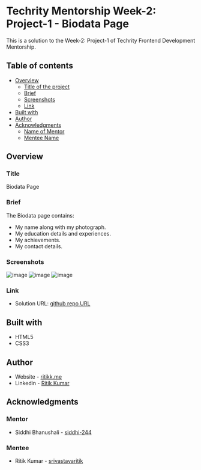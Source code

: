 # Techrity Mentorship Week-2: Project-1 - Biodata Page

This is a solution to the Week-2: Project-1 of Techrity Frontend Development Mentorship. 

## Table of contents

- [Overview](#overview)
  - [Title of the project](#title)
  - [Brief](#brief)
  - [Screenshots](#screenshots)
  - [Link](#link)
- [Built with](#built-with)
- [Author](#author)
- [Acknowledgments](#acknowledgments)
   - [Name of Mentor](#mentor)
   - [Mentee Name](#mentee)

## Overview

### Title
Biodata Page

### Brief

The Biodata page contains:

- My name along with my photograph.
- My education details and experiences.
- My achievements. 
- My contact details.

### Screenshots

![image](https://user-images.githubusercontent.com/78131705/188498486-5609d9be-9e7b-4808-bf81-6f471b70cab6.png)
![image](https://user-images.githubusercontent.com/78131705/188498510-1fa5bacf-ccae-454f-b3c8-651ada69d26e.png)
![image](https://user-images.githubusercontent.com/78131705/188498540-415dd42c-7f98-4790-b965-a07cd0aee987.png)


### Link

- Solution URL: [github repo URL](https://github.com/srivastavaritik/techrity-)

## Built with

- HTML5 
- CSS3

## Author

- Website - [ritikk.me](https://ritikk.me/)
- Linkedin - [Ritik Kumar](https://www.linkedin.com/in/ritik-kumar-3bb19a175/)

## Acknowledgments

### Mentor
- Siddhi Bhanushali - [siddhi-244](https://github.com/siddhi-244)

### Mentee
- Ritik Kumar - [srivastavaritik](https://github.com/srivastavaritik)

